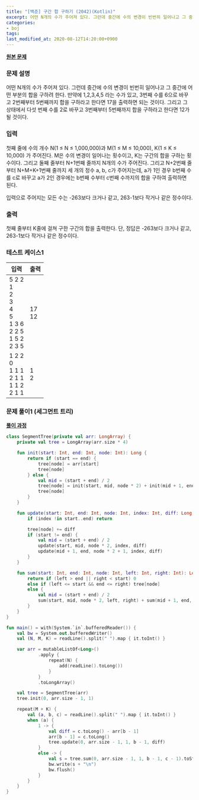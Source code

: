 ```yaml
---
title: "[백준] 구간 합 구하기 (2042)(Kotlin)"
excerpt: 어떤 N개의 수가 주어져 있다. 그런데 중간에 수의 변경이 빈번히 일어나고 그 중간에 어떤 부분의 합을 구하려 한다. 만약에 1,2,3,4,5 라는 수가 있고, 3번째 수를 6으로 바꾸고 2번째부터 5번째까지 합을 구하라고 한다면 17을 출력하면 되는 것이다. 그리고 그 상태에서 다섯 번째 수를 2로 바꾸고 3번째부터 5번째까지 합을 구하라고 한다면 12가 될 것이다.
categories:
- boj
tags:
last_modified_at: 2020-08-12T14:20:00+0900
---
```


**[원본 문제](https://www.acmicpc.net/problem/2042)**

### 문제 설명

어떤 N개의 수가 주어져 있다. 그런데 중간에 수의 변경이 빈번히 일어나고 그 중간에 어떤 부분의 합을 구하려 한다. 만약에 1,2,3,4,5 라는 수가 있고, 3번째 수를 6으로 바꾸고 2번째부터 5번째까지 합을 구하라고 한다면 17을 출력하면 되는 것이다. 그리고 그 상태에서 다섯 번째 수를 2로 바꾸고 3번째부터 5번째까지 합을 구하라고 한다면 12가 될 것이다.


### 입력

첫째 줄에 수의 개수 N(1 ≤ N ≤ 1,000,000)과 M(1 ≤ M ≤ 10,000), K(1 ≤ K ≤ 10,000) 가 주어진다. M은 수의 변경이 일어나는 횟수이고, K는 구간의 합을 구하는 횟수이다. 그리고 둘째 줄부터 N\+1번째 줄까지 N개의 수가 주어진다. 그리고 N\+2번째 줄부터 N\+M\+K\+1번째 줄까지 세 개의 정수 a, b, c가 주어지는데, a가 1인 경우 b번째 수를 c로 바꾸고 a가 2인 경우에는 b번째 수부터 c번째 수까지의 합을 구하여 출력하면 된다.

입력으로 주어지는 모든 수는 \-263보다 크거나 같고, 263\-1보다 작거나 같은 정수이다.

### 출력

첫째 줄부터 K줄에 걸쳐 구한 구간의 합을 출력한다. 단, 정답은 \-263보다 크거나 같고, 263\-1보다 작거나 같은 정수이다.

### 테스트 케이스1

|입력|출력|
|-----|-----|
|5 2 2<br>1<br>2<br>3<br>4<br>5<br>1 3 6<br>2 2 5<br>1 5 2<br>2 3 5|17<br>12|
|1 2 2<br>0<br>1 1 1<br>2 1 1<br>1 1 2<br>2 1 1|1<br>2|


### 문제 풀이1 (세그먼트 트리)
**[풀이 과정](https://www.acmicpc.net/board/view/54798#comment-93714)**
```kotlin
class SegmentTree(private val arr: LongArray) {
    private val tree = LongArray(arr.size * 4)

    fun init(start: Int, end: Int, node: Int): Long {
        return if (start == end) {
            tree[node] = arr[start]
            tree[node]
        } else {
            val mid = (start + end) / 2
            tree[node] = init(start, mid, node * 2) + init(mid + 1, end, node * 2 + 1)
            tree[node]
        }
    }

    fun update(start: Int, end: Int, node: Int, index: Int, diff: Long) {
        if (index !in start..end) return

        tree[node] += diff
        if (start != end) {
            val mid = (start + end) / 2
            update(start, mid, node * 2, index, diff)
            update(mid + 1, end, node * 2 + 1, index, diff)
        }
    }

    fun sum(start: Int, end: Int, node: Int, left: Int, right: Int): Long {
        return if (left > end || right < start) 0
        else if (left <= start && end <= right) tree[node]
        else {
            val mid = (start + end) / 2
            sum(start, mid, node * 2, left, right) + sum(mid + 1, end, node * 2 + 1, left, right)
        }
    }
}

fun main() = with(System.`in`.bufferedReader()) {
    val bw = System.out.bufferedWriter()
    val (N, M, K) = readLine().split(" ").map { it.toInt() }

    var arr = mutableListOf<Long>()
            .apply {
                repeat(N) {
                    add(readLine().toLong())
                }
            }
            .toLongArray()

    val tree = SegmentTree(arr)
    tree.init(0, arr.size - 1, 1)

    repeat(M + K) {
        val (a, b, c) = readLine().split(" ").map { it.toInt() }
        when (a) {
            1 -> {
                val diff = c.toLong() - arr[b - 1]
                arr[b - 1] = c.toLong()
                tree.update(0, arr.size - 1, 1, b - 1, diff)
            }
            else -> {
                val s = tree.sum(0, arr.size - 1, 1, b - 1, c - 1).toString()
                bw.write(s + "\n")
                bw.flush()
            }
        }
    }
}
```
